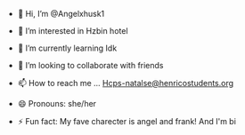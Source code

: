 - 👋 Hi, I’m @Angelxhusk1
- 👀 I’m interested in Hzbin hotel
- 🌱 I’m currently learning Idk
- 💞️ I’m looking to collaborate with friends

- 📫 How to reach me ... Hcps-natalse@henricostudents.org
- 😄 Pronouns:  she/her
- ⚡ Fun fact: My fave charecter is angel and frank! And I'm bi

<!---
Angelxhusk1/Angelxhusk1 is a ✨ special ✨ repository because its `README.md` (this file) appears on your GitHub profile.
You can click the Preview link to take a look at your changes.
--->
